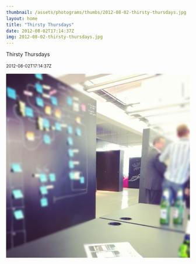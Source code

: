 ```yaml
---
thumbnail: /assets/photograms/thumbs/2012-08-02-thirsty-thursdays.jpg
layout: home
title: "Thirsty Thursdays"
date: 2012-08-02T17:14:37Z
img: 2012-08-02-thirsty-thursdays.jpg
---
```


Thirsty Thursdays

<small>2012-08-02T17:14:37Z</small>

![Thirsty Thursdays](2012-08-02-thirsty-thursdays.jpg)
